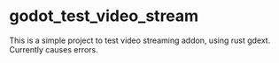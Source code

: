 # godot_test_video_stream

This is a simple project to test video streaming addon, using rust gdext.
Currently causes errors.